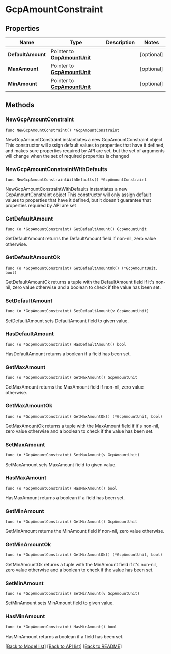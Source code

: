 # GcpAmountConstraint

## Properties

Name | Type | Description | Notes
------------ | ------------- | ------------- | -------------
**DefaultAmount** | Pointer to [**GcpAmountUnit**](GcpAmountUnit.md) |  | [optional] 
**MaxAmount** | Pointer to [**GcpAmountUnit**](GcpAmountUnit.md) |  | [optional] 
**MinAmount** | Pointer to [**GcpAmountUnit**](GcpAmountUnit.md) |  | [optional] 

## Methods

### NewGcpAmountConstraint

`func NewGcpAmountConstraint() *GcpAmountConstraint`

NewGcpAmountConstraint instantiates a new GcpAmountConstraint object
This constructor will assign default values to properties that have it defined,
and makes sure properties required by API are set, but the set of arguments
will change when the set of required properties is changed

### NewGcpAmountConstraintWithDefaults

`func NewGcpAmountConstraintWithDefaults() *GcpAmountConstraint`

NewGcpAmountConstraintWithDefaults instantiates a new GcpAmountConstraint object
This constructor will only assign default values to properties that have it defined,
but it doesn't guarantee that properties required by API are set

### GetDefaultAmount

`func (o *GcpAmountConstraint) GetDefaultAmount() GcpAmountUnit`

GetDefaultAmount returns the DefaultAmount field if non-nil, zero value otherwise.

### GetDefaultAmountOk

`func (o *GcpAmountConstraint) GetDefaultAmountOk() (*GcpAmountUnit, bool)`

GetDefaultAmountOk returns a tuple with the DefaultAmount field if it's non-nil, zero value otherwise
and a boolean to check if the value has been set.

### SetDefaultAmount

`func (o *GcpAmountConstraint) SetDefaultAmount(v GcpAmountUnit)`

SetDefaultAmount sets DefaultAmount field to given value.

### HasDefaultAmount

`func (o *GcpAmountConstraint) HasDefaultAmount() bool`

HasDefaultAmount returns a boolean if a field has been set.

### GetMaxAmount

`func (o *GcpAmountConstraint) GetMaxAmount() GcpAmountUnit`

GetMaxAmount returns the MaxAmount field if non-nil, zero value otherwise.

### GetMaxAmountOk

`func (o *GcpAmountConstraint) GetMaxAmountOk() (*GcpAmountUnit, bool)`

GetMaxAmountOk returns a tuple with the MaxAmount field if it's non-nil, zero value otherwise
and a boolean to check if the value has been set.

### SetMaxAmount

`func (o *GcpAmountConstraint) SetMaxAmount(v GcpAmountUnit)`

SetMaxAmount sets MaxAmount field to given value.

### HasMaxAmount

`func (o *GcpAmountConstraint) HasMaxAmount() bool`

HasMaxAmount returns a boolean if a field has been set.

### GetMinAmount

`func (o *GcpAmountConstraint) GetMinAmount() GcpAmountUnit`

GetMinAmount returns the MinAmount field if non-nil, zero value otherwise.

### GetMinAmountOk

`func (o *GcpAmountConstraint) GetMinAmountOk() (*GcpAmountUnit, bool)`

GetMinAmountOk returns a tuple with the MinAmount field if it's non-nil, zero value otherwise
and a boolean to check if the value has been set.

### SetMinAmount

`func (o *GcpAmountConstraint) SetMinAmount(v GcpAmountUnit)`

SetMinAmount sets MinAmount field to given value.

### HasMinAmount

`func (o *GcpAmountConstraint) HasMinAmount() bool`

HasMinAmount returns a boolean if a field has been set.


[[Back to Model list]](../README.md#documentation-for-models) [[Back to API list]](../README.md#documentation-for-api-endpoints) [[Back to README]](../README.md)


